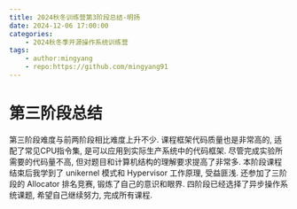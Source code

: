 ```yaml
---
title: 2024秋冬训练营第3阶段总结-明扬
date: 2024-12-06 17:00:00
categories:
    - 2024秋冬季开源操作系统训练营 
tags:
    - author:mingyang
    - repo:https://github.com/mingyang91
---
```


# 第三阶段总结
第三阶段难度与前两阶段相比难度上升不少.
课程框架代码质量也是非常高的, 适配了常见CPU指令集, 是可以应用到实际生产系统中的代码框架.
尽管完成实验所需要的代码量不高, 但对题目和计算机结构的理解要求提高了非常多. 本阶段课程结束后我学到了 unikernel 模式和 Hypervisor 工作原理, 受益匪浅.
还参加了三阶段的 Allocator 排名竞赛, 锻炼了自己的意识和眼界.
四阶段已经选择了异步操作系统课题, 希望自己继续努力, 完成所有课程.
